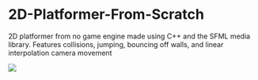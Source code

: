 # 2D-Platformer-From-Scratch

2D platformer from no game engine made using C++ and the SFML media library.
Features collisions, jumping, bouncing off walls, and linear interpolation camera movement

![](https://media.giphy.com/media/v1.Y2lkPTc5MGI3NjExNzRmNmYwYTI5ZGY2NjRhYjIzYTlmYzMwMDY1YjVkYjg3MjRmYzgzNCZlcD12MV9pbnRlcm5hbF9naWZzX2dpZklkJmN0PWc/gmWRt1I5EOZ1BiKdPp/giphy.gif)

